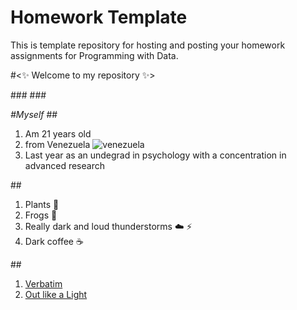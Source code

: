 # Homework Template

This is template repository for hosting and posting your homework assignments for Programming with Data.

#<:sparkles: Welcome to my repository :sparkles:>

###<This repository will store all of my projects for _programming_ _with_ _data_>
###<Each change made to my projects can also be seen here>

*#Myself*
##<My name is Antonietta and I...>
1. Am 21 years old
2. from Venezuela ![venezuela](https://www.qubicaamf.com/QubicaAMF/files/c1/c1c750e6-639d-465b-ac84-13ec7b0f25c3.jpg)
3. Last year as an undegrad in psychology with a concentration in advanced research 

##<Things I Like>
1. Plants :evergreen_tree: 
2. Frogs :frog: 
3. Really dark and loud thunderstorms :cloud: :zap:
4. Dark coffee :coffee: 

##<Songs I am Enjoying> 
1. [Verbatim](https://www.youtube.com/watch?v=nqDGahB3y4I)
2. [Out like a Light](https://www.youtube.com/watch?v=OFeb1LK1vhM)

